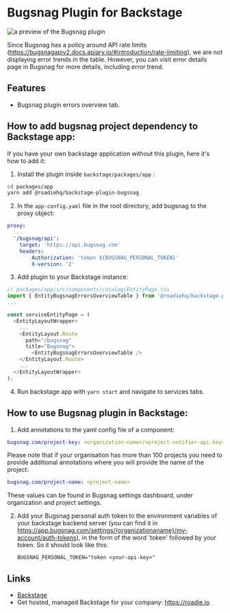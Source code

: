 # Bugsnag Plugin for Backstage

![a preview of the Bugsnag plugin](https://raw.githubusercontent.com/RoadieHQ/roadie-backstage-plugins/main/plugins/backstage-plugin-bugsnag/docs/backstage-bugsnag-plugin.png)

Since Bugsnag has a policy around API rate limits (https://bugsnagapiv2.docs.apiary.io/#introduction/rate-limiting), we are not displaying error trends in the table. However, you can visit error details page in Bugsnag for more details, including error trend.

## Features

- Bugsnag plugin errors overview tab.

## How to add bugsnag project dependency to Backstage app:

If you have your own backstage application without this plugin, here it's how to add it:

1. Install the plugin inside `backstage/packages/app` :

```bash
cd packages/app
yarn add @roadiehq/backstage-plugin-bugsnag
```

2. In the `app-config.yaml` file in the root directory, add bugsnag to the proxy object:

```yml
proxy:
  ...
  '/bugsnag/api':
    target: 'https://api.bugsnag.com'
    headers:
        Authorization: 'token ${BUGSNAG_PERSONAL_TOKEN}'
        X-version: '2'
```

3. Add plugin to your Backstage instance:

```ts
// packages/app/src/components/catalog/EntityPage.tsx
import { EntityBugsnagErrorsOverviewTable } from '@roadiehq/backstage-plugin-bugsnag';
...

const serviceEntityPage = (
  <EntityLayoutWrapper>
    ...
    <EntityLayout.Route 
      path="/bugsnag"
      title="Bugsnag">
        <EntityBugsnagErrorsOverviewTable />
    </EntityLayout.Route>
    ...
  </EntityLayoutWrapper>
);
```

4. Run backstage app with `yarn start` and navigate to services tabs.

## How to use Bugsnag plugin in Backstage:

1. Add annotations to the yaml config file of a component:

```yml
bugsnag.com/project-key: <organization-name>/<project-notifier-api-key>
```

Please note that if your organisation has more than 100 projects you need to provide additional annotations where you will provide the name of the project:

```yml
bugsnag.com/project-name: <project-name>
```

These values can be found in Bugsnag settings dashboard, under organization and project settings.

2. Add your Bugsnag personal auth token to the environment variables of your backstage backend server (you can find it in https://app.bugsnag.com/settings/{organizationaname}/my-account/auth-tokens), in the form of the word 'token' followed by your token. So it should look like this:

   `BUGSNAG_PERSONAL_TOKEN="token <your-api-key>"`

## Links

- [Backstage](https://backstage.io)
- Get hosted, managed Backstage for your company: https://roadie.io
